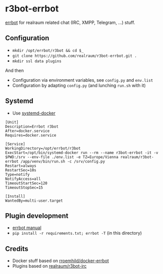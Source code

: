 # r3bot-errbot

[errbot](http://errbot.io/) for realraum related chat (IRC, XMPP, Telegram, ...) stuff.


## Configuration

* `mkdir /opt/errbot/r3bot && cd $_`
* `git clone https://github.com/realraum/r3bot-errbot.git .`
* `mkdir ssl data plugins`

And then

* Configuration via environment variables, see `config.py` and `env.list`
* Configuration by adapting `config.py` (and lunching `run.sh` with it)

## Systemd

* Use [systemd-docker](https://github.com/ibuildthecloud/systemd-docker)

```
[Unit]
Description=Errbot r3bot
After=docker.service
Requires=docker.service

[Service]
WorkingDirectory=/opt/errbot/r3bot
ExecStart=/opt/bin/systemd-docker run --rm --name r3bot-errbot -it -v $PWD:/srv --env-file ./env.list -e TZ=Europe/Vienna realraum/r3bot-errbot /app/venv/bin/run.sh -c /srv/config.py
Restart=always
RestartSec=10s
Type=notify
NotifyAccess=all
TimeoutStartSec=120
TimeoutStopSec=15

[Install]
WantedBy=multi-user.target
```


## Plugin development

* [errbot manual](http://errbot.io/en/latest/index.html#user-guide)
* `pip install -r requirements.txt; errbot -T` (in this directory)


## Credits

* Docker stuff based on [rroemhild/docker-errbot](https://github.com/rroemhild/docker-errbot)
* Plugins based on [realraum/r3bot-irc](https://github.com/realraum/r3bot-irc)